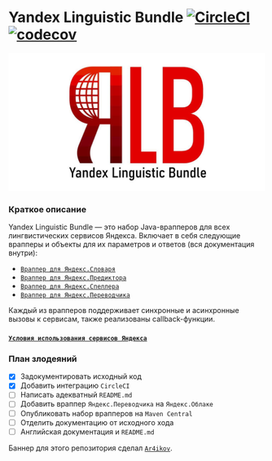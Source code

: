 # Yandex Linguistic Bundle [![CircleCI](https://circleci.com/gh/amayakasa/YandexLinguisticBundle.svg?style=svg)](https://circleci.com/gh/amayakasa/YandexLinguisticBundle) [![codecov](https://codecov.io/gh/amayakasa/YandexLinguisticBundle/branch/master/graph/badge.svg)](https://codecov.io/gh/amayakasa/YandexLinguisticBundle)

![Yandex Linguistic Bundle Banner](images/banner.png)

### Краткое описание
Yandex Linguistic Bundle — это набор Java-врапперов для всех лингвистических сервисов Яндекса.
Включает в себя следующие врапперы и объекты для их параметров и ответов (вся документация внутри):

- [`Враппер для Яндекс.Словаря`](src/main/java/ru/amayakasa/linguistic/YandexDictionary.java)
- [`Враппер для Яндекс.Предиктора`](src/main/java/ru/amayakasa/linguistic/YandexPredictor.java)
- [`Враппер для Яндекс.Спеллера`](src/main/java/ru/amayakasa/linguistic/YandexSpeller.java)
- [`Враппер для Яндекс.Переводчика`](src/main/java/ru/amayakasa/linguistic/YandexTranslator.java)

Каждый из врапперов поддерживает синхронные и асинхронные вызовы к сервисам, также реализованы callback-функции.

#### [`Условия использования сервисов Яндекса`](https://yandex.ru/legal/)

### План злодеяний
- [x] Задокументировать исходный код
- [x] Добавить интеграцию `CircleCI`
- [ ] Написать адекватный `README.md`
- [ ] Добавить враппер `Яндекс.Переводчика` на `Яндекс.Облаке` 
- [ ] Опубликовать набор врапперов на `Maven Central`
- [ ] Отделить документацию от исходного хода
- [ ] Английская документация и `README.md`

Баннер для этого репозитория сделал [`Ar4ikov`](https://github.com/ar4ikov).


